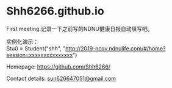 # Shh6266.github.io
   First meeting.记录一下之前写的NDNU健康日报自动填写吧。

实例化演示：  
Stu0 = Student("shh", "http://2019-ncov.ndnulife.com/#/home?session=xxxxxxxxxxxxxxx")



Homepage: https://github.com/Shh6266/

Contact details: sun626647051@gmail.com
